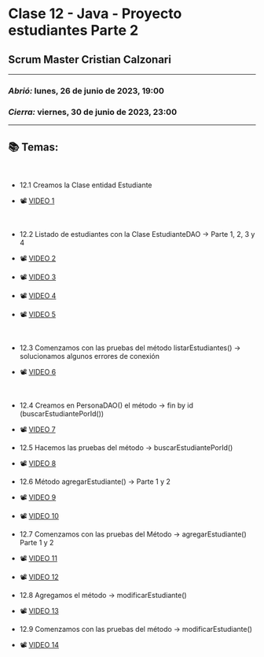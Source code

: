 # Clase 12 - Java - Proyecto estudiantes Parte 2
## Scrum Master Cristian Calzonari

---

### *Abrió:* lunes, 26 de junio de 2023, 19:00
### *Cierra:* viernes, 30 de junio de 2023, 23:00

---

## 📚 Temas:

<br>

- 12.1 Creamos la Clase entidad Estudiante

- 📽 [VIDEO 1](https://frsrutneduar-my.sharepoint.com/personal/abetancud_frsr_utn_edu_ar/_layouts/15/stream.aspx?id=%2Fpersonal%2Fabetancud%5Ffrsr%5Futn%5Fedu%5Far%2FDocuments%2FJava%20Tercer%20Semestre%202023%2FClase%2012%2FClase%2012%20Parte%201%20Java%2Emp4&ga=1)

<br>

- 12.2 Listado de estudiantes con la Clase EstudianteDAO -> Parte 1, 2, 3 y 4

- 📽 [VIDEO 2](https://frsrutneduar-my.sharepoint.com/personal/abetancud_frsr_utn_edu_ar/_layouts/15/stream.aspx?id=%2Fpersonal%2Fabetancud%5Ffrsr%5Futn%5Fedu%5Far%2FDocuments%2FJava%20Tercer%20Semestre%202023%2FClase%2012%2FClase%2012%20Parte%202%20Java%2Emp4&ga=1)

- 📽 [VIDEO 3](https://frsrutneduar-my.sharepoint.com/personal/abetancud_frsr_utn_edu_ar/_layouts/15/stream.aspx?id=%2Fpersonal%2Fabetancud%5Ffrsr%5Futn%5Fedu%5Far%2FDocuments%2FJava%20Tercer%20Semestre%202023%2FClase%2012%2FClase%2012%20Parte%203%20Java%2Emp4&ga=1)

- 📽 [VIDEO 4](https://frsrutneduar-my.sharepoint.com/personal/abetancud_frsr_utn_edu_ar/_layouts/15/stream.aspx?id=%2Fpersonal%2Fabetancud%5Ffrsr%5Futn%5Fedu%5Far%2FDocuments%2FJava%20Tercer%20Semestre%202023%2FClase%2012%2FClase%2012%20Parte%204%20Java%2Emp4&ga=1)

- 📽 [VIDEO 5](https://frsrutneduar-my.sharepoint.com/personal/abetancud_frsr_utn_edu_ar/_layouts/15/stream.aspx?id=%2Fpersonal%2Fabetancud%5Ffrsr%5Futn%5Fedu%5Far%2FDocuments%2FJava%20Tercer%20Semestre%202023%2FClase%2012%2FClase%2012%20Parte%205%20Java%2Emp4&ga=1)

<br>

- 12.3 Comenzamos con las pruebas del método listarEstudiantes() -> solucionamos algunos errores de conexión

- 📽 [VIDEO 6](https://frsrutneduar-my.sharepoint.com/personal/abetancud_frsr_utn_edu_ar/_layouts/15/stream.aspx?id=%2Fpersonal%2Fabetancud%5Ffrsr%5Futn%5Fedu%5Far%2FDocuments%2FJava%20Tercer%20Semestre%202023%2FClase%2012%2FClase%2012%20Parte%206%20Java%2Emp4&ga=1)

<br>

- 12.4 Creamos en PersonaDAO() el método -> fin by id (buscarEstudiantePorId())

- 📽 [VIDEO 7](https://frsrutneduar-my.sharepoint.com/personal/abetancud_frsr_utn_edu_ar/_layouts/15/stream.aspx?id=%2Fpersonal%2Fabetancud%5Ffrsr%5Futn%5Fedu%5Far%2FDocuments%2FJava%20Tercer%20Semestre%202023%2FClase%2012%2FClase%2012%20Parte%207%20Java%2Emp4&ga=1)

- 12.5 Hacemos las pruebas del método -> buscarEstudiantePorId()

- 📽 [VIDEO 8](https://frsrutneduar-my.sharepoint.com/personal/abetancud_frsr_utn_edu_ar/_layouts/15/stream.aspx?id=%2Fpersonal%2Fabetancud%5Ffrsr%5Futn%5Fedu%5Far%2FDocuments%2FJava%20Tercer%20Semestre%202023%2FClase%2012%2FClase%2012%20Parte%208%20Java%2Emp4&ga=1)

- 12.6 Método agregarEstudiante() -> Parte 1 y 2

- 📽 [VIDEO 9](https://frsrutneduar-my.sharepoint.com/personal/abetancud_frsr_utn_edu_ar/_layouts/15/stream.aspx?id=%2Fpersonal%2Fabetancud%5Ffrsr%5Futn%5Fedu%5Far%2FDocuments%2FJava%20Tercer%20Semestre%202023%2FClase%2012%2FClase%2012%20Parte%209%20Java%2Emp4&ga=1)

- 📽 [VIDEO 10](https://frsrutneduar-my.sharepoint.com/personal/abetancud_frsr_utn_edu_ar/_layouts/15/stream.aspx?id=%2Fpersonal%2Fabetancud%5Ffrsr%5Futn%5Fedu%5Far%2FDocuments%2FJava%20Tercer%20Semestre%202023%2FClase%2012%2FClase%2012%20Parte%2010%20Java%2Emp4&ga=1)

- 12.7 Comenzamos con las pruebas del Método -> agregarEstudiante() Parte 1 y 2

- 📽 [VIDEO 11](https://frsrutneduar-my.sharepoint.com/personal/abetancud_frsr_utn_edu_ar/_layouts/15/stream.aspx?id=%2Fpersonal%2Fabetancud%5Ffrsr%5Futn%5Fedu%5Far%2FDocuments%2FJava%20Tercer%20Semestre%202023%2FClase%2012%2FClase%2012%20Parte%2011%20Java%2Emp4&ga=1)

- 📽 [VIDEO 12](https://frsrutneduar-my.sharepoint.com/personal/abetancud_frsr_utn_edu_ar/_layouts/15/stream.aspx?id=%2Fpersonal%2Fabetancud%5Ffrsr%5Futn%5Fedu%5Far%2FDocuments%2FJava%20Tercer%20Semestre%202023%2FClase%2012%2FClase%2012%20Parte%2012%20Java%2Emp4&ga=1)

- 12.8 Agregamos el método -> modificarEstudiante()

- 📽 [VIDEO 13](https://frsrutneduar-my.sharepoint.com/personal/abetancud_frsr_utn_edu_ar/_layouts/15/stream.aspx?id=%2Fpersonal%2Fabetancud%5Ffrsr%5Futn%5Fedu%5Far%2FDocuments%2FJava%20Tercer%20Semestre%202023%2FClase%2012%2FClase%2012%20Parte%2013%20Java%2Emp4&ga=1)

- 12.9 Comenzamos con las pruebas del método -> modificarEstudiante()

- 📽 [VIDEO 14](https://frsrutneduar-my.sharepoint.com/personal/abetancud_frsr_utn_edu_ar/_layouts/15/stream.aspx?id=%2Fpersonal%2Fabetancud%5Ffrsr%5Futn%5Fedu%5Far%2FDocuments%2FJava%20Tercer%20Semestre%202023%2FClase%2012%2FClase%2012%20Parte%2014%20Java%2Emp4&ga=1)
